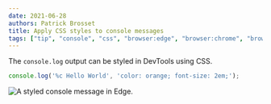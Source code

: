 ```yaml
---
date: 2021-06-28
authors: Patrick Brosset
title: Apply CSS styles to console messages
tags: ["tip", "console", "css", "browser:edge", "browser:chrome", "browser:firefox", "browser:safari"]
---
```

The `console.log` output can be styled in DevTools using CSS.

```javascript
console.log('%c Hello World', 'color: orange; font-size: 2em;');
```

![A styled console message in Edge.](../../assets/img/style-console-messages.png)

